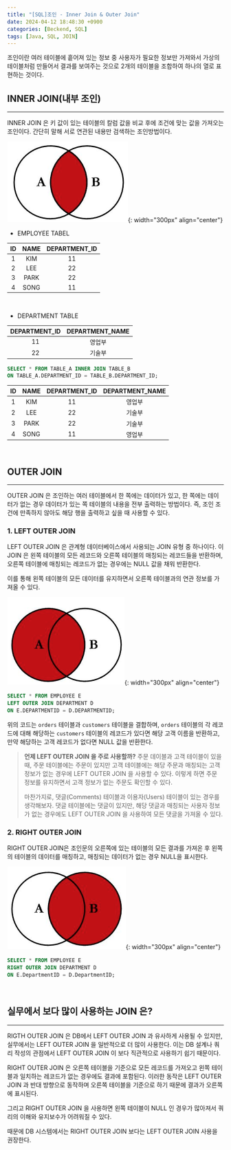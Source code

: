 ```yaml
---
title: "[SQL]조인 - Inner Join & Outer Join"
date: 2024-04-12 18:48:30 +0900
categories: [Beckend, SQL]
tags: [Java, SQL, JOIN]
---
```


조인이란 여러 테이블에 흩어져 있는 정보 중 사용자가 필요한 정보만 가져와서 가상의 테이블처럼 만들어서 결과를 보여주는 것으로 2개의 테이블을 조합하여 하나의 열로 표현하는 것이다.

## INNER JOIN(내부 조인)

---

INNER JOIN 은 키 값이 있는 테이블의 칼럼 값을 비교 후에 조건에 맞는 값을 가져오는 조인이다. 간단히 말해 서로 연관된 내용만 검색하는 조인방법이다.

![sql_join_1.png](/assets/img/post_img/beckend/sql/sql_join_1.png){: width="300px" align="center"}

- EMPLOYEE TABEL

| ID  | NAME | DEPARTMENT_ID |
| :-: | :--: | :-----------: |
|  1  | KIM  |      11       |
|  2  | LEE  |      22       |
|  3  | PARK |      22       |
|  4  | SONG |      11       |

<br />

- DEPARTMENT TABLE

| DEPARTMENT_ID | DEPARTMENT_NAME |
| :-----------: | :-------------: |
|      11       |     영업부      |
|      22       |     기술부      |

```sql
SELECT * FROM TABLE_A INNER JOIN TABLE_B
ON TABLE_A.DEPARTMENT_ID = TABLE_B.DEPARTMENT_ID;
```

| ID  | NAME | DEPARTMENT_ID | DEPARTMENT_NAME |
| :-: | :--: | :-----------: | :-------------: |
|  1  | KIM  |      11       |     영업부      |
|  2  | LEE  |      22       |     기술부      |
|  3  | PARK |      22       |     기술부      |
|  4  | SONG |      11       |     영업부      |

<br />

## OUTER JOIN

---

OUTER JOIN 은 조인하는 여러 테이블에서 한 쪽에는 데이터가 있고, 한 쪽에는 데이터가 없는 경우 데이터가 있는 쪽 테이블의 내용을 전부 출력하는 방법이다. 즉, 조인 조건에 만족하지 않아도 해당 행을 출력하고 싶을 때 사용할 수 있다.

### 1. LEFT OUTER JOIN

LEFT OUTER JOIN 은 관계형 데이터베이스에서 사용되는 JOIN 유형 중 하나이다. 이 JOIN 은 왼쪽 테이블의 모든 레코드와 오른쪽 테이블의 매칭되는 레코드들을 반환하며, 오른쪽 테이블에 매칭되는 레코드가 없는 경우에는 NULL 값을 채워 반환한다.

이를 통해 왼쪽 테이블의 모든 데이터를 유지하면서 오른쪽 테이블과의 연관 정보를 가져올 수 있다.

![sql_join_2.png](/assets/img/post_img/beckend/sql/sql_join_2.png){: width="300px" align="center"}

```sql
SELECT * FROM EMPLOYEE E
LEFT OUTER JOIN DEPARTMENT D
ON E.DEPARTMENTID = D.DEPARTMENTID;
```

위의 코드는 `orders` 테이블과 `customers` 테이블을 결합하며, `orders` 테이블의 각 레코드에 대해 해당하는 `customers` 테이블의 레코드가 있다면 해당 고객 이름을 반환하고, 만약 해당하는 고객 레코드가 없다면 NULL 값을 반환한다.

> **언제 LEFT OUTER JOIN 을 주로 사용할까?**
> 주문 데이블과 고객 테이블이 있을 때, 주문 테이블에는 주문이 있지만 고객 테이블에는 해당 주문과 매칭되는 고객 정보가 없는 경우에 LEFT OUTER JOIN 을 사용할 수 있다. 이렇게 하면 주문 정보를 유지하면서 고객 정보가 없는 주문도 확인할 수 있다.
>
> 마찬가지로, 댓글(Comments) 테이블과 이용자(Users) 테이블이 있는 경우를 생각해보자. 댓글 테이블에는 댓글이 있지만, 해당 댓글과 매칭되는 사용자 정보가 없는 경우에도 LEFT OUTER JOIN 을 사용하여 모든 댓글을 가져올 수 있다.

### 2. RIGHT OUTER JOIN

RIGHT OUTER JOIN은 조인문의 오른쪽에 있는 테이블의 모든 결과를 가져온 후 왼쪽의 테이블의 데이터를 매칭하고, 매칭되는 데이터가 없는 경우 NULL을 표시한다.

![sql_join_3.png](/assets/img/post_img/beckend/sql/sql_join_3.png){: width="300px" align="center"}

```sql
SELECT * FROM EMPLOYEE E
RIGHT OUTER JOIN DEPARTMENT D
ON E.DepartmentID = D.DepartmentID;
```

<br />

## 실무에서 보다 많이 사용하는 JOIN 은?

---

RIGTH OUTER JOIN 은 DB에서 LEFT OUTER JOIN 과 유사하게 사용될 수 있지만, 실무에서는 LEFT OUTER JOIN 을 일반적으로 더 많이 사용한다. 이는 DB 설계나 쿼리 작성의 관점에서 LEFT OUTER JOIN 이 보다 직관적으로 사용하기 쉽기 때문이다.

RIGHT OUTER JOIN 은 오른쪽 테이블을 기준으로 모든 레코드를 가져오고 왼쪽 테이블과 일치하는 레코드가 없는 경우에도 결과에 포함된다. 이러한 동작은 LEFT OUTER JOIN 과 반대 방향으로 동작하며 오른쪽 테이블을 기준으로 하기 때문에 결과가 오른쪽에 표시된다.

그리고 RIGHT OUTER JOIN 을 사용하면 왼쪽 테이블이 NULL 인 경우가 많아져서 쿼리의 이해와 유지보수가 어려워질 수 있다.

때문에 DB 시스템에서는 RIGHT OUTER JOIN 보다는 LEFT OUTER JOIN 사용을 권장한다.
